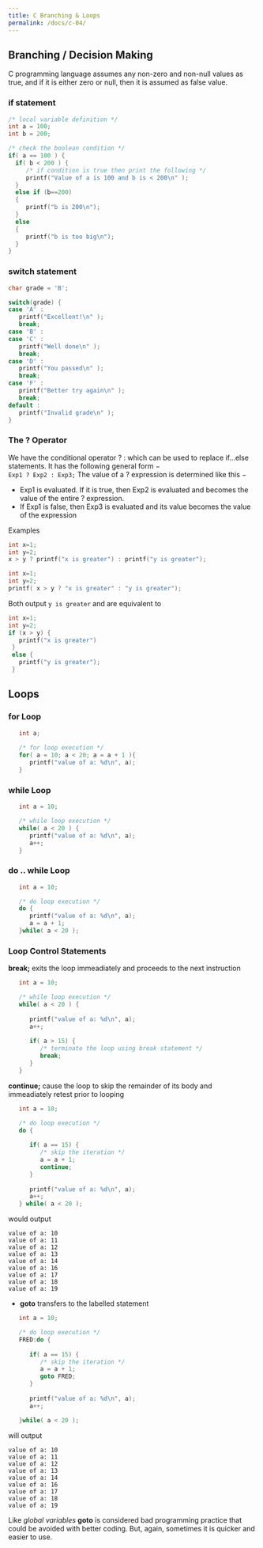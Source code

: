 ```yaml
---
title: C Branching & Loops
permalink: /docs/c-04/
---
```


## Branching / Decision Making

C programming language assumes any non-zero and non-null values as true, and if it is either zero or null, then it is assumed as false value.  

### if statement

```c
/* local variable definition */
int a = 100;
int b = 200;

/* check the boolean condition */
if( a == 100 ) {  
  if( b < 200 ) {
     /* if condition is true then print the following */
     printf("Value of a is 100 and b is < 200\n" );
  }
  else if (b==200)
  {
     printf("b is 200\n");
  }
  else
  {
     printf("b is too big\n");
  }
}
```

### switch statement

```c
char grade = 'B';

switch(grade) {
case 'A' :
   printf("Excellent!\n" );
   break;
case 'B' :
case 'C' :
   printf("Well done\n" );
   break;
case 'D' :
   printf("You passed\n" );
   break;
case 'F' :
   printf("Better try again\n" );
   break;
default :
   printf("Invalid grade\n" );
}
```

### The ? Operator
We have the conditional operator ? : which can be used to replace if...else statements. It has the following general form −  
```Exp1 ? Exp2 : Exp3;```
The value of a ? expression is determined like this −  
* Exp1 is evaluated. If it is true, then Exp2 is evaluated and becomes the value of the entire ? expression.
* If Exp1 is false, then Exp3 is evaluated and its value becomes the value of the expression

Examples  

```c
int x=1;
int y=2;
x > y ? printf("x is greater") : printf("y is greater");
```

```c
int x=1;
int y=2;
printf( x > y ? "x is greater" : "y is greater");
```

Both output `y is greater` and are equivalent to  

```c
int x=1;
int y=2;
if (x > y) {
   printf("x is greater")
 }
 else {
   printf("y is greater");
 }
```

## Loops

### for Loop

```c
   int a;
	
   /* for loop execution */
   for( a = 10; a < 20; a = a + 1 ){
      printf("value of a: %d\n", a);
   }
```

### while Loop

```c
   int a = 10;

   /* while loop execution */
   while( a < 20 ) {
      printf("value of a: %d\n", a);
      a++;
   }
```

### do .. while Loop

```c
   int a = 10;

   /* do loop execution */
   do {
      printf("value of a: %d\n", a);
      a = a + 1;
   }while( a < 20 );
```

### Loop Control Statements

**break;** exits the loop immeadiately and proceeds to the next instruction 
  
```c
   int a = 10;

   /* while loop execution */
   while( a < 20 ) {
   
      printf("value of a: %d\n", a);
      a++;
		
      if( a > 15) {
         /* terminate the loop using break statement */
         break;
      }
   }
```

**continue;** cause the loop to skip the remainder of its body and immeadiately retest prior to looping
  
```c
   int a = 10;

   /* do loop execution */
   do {
   
      if( a == 15) {
         /* skip the iteration */
         a = a + 1;
         continue;
      }
		
      printf("value of a: %d\n", a);
      a++;
   } while( a < 20 );
```

would output

```console
value of a: 10
value of a: 11
value of a: 12
value of a: 13
value of a: 14
value of a: 16
value of a: 17
value of a: 18
value of a: 19
```

* **goto** transfers to the labelled statement
  
```c
   int a = 10;

   /* do loop execution */
   FRED:do {
   
      if( a == 15) {
         /* skip the iteration */
         a = a + 1;
         goto FRED;
      }
		
      printf("value of a: %d\n", a);
      a++;

   }while( a < 20 );
```

will output  

```console
value of a: 10
value of a: 11
value of a: 12
value of a: 13
value of a: 14
value of a: 16
value of a: 17
value of a: 18
value of a: 19
```

Like *global variables* **goto** is considered bad programming practice that could be avoided with better coding. But, again, sometimes it is quicker and easier to use.  